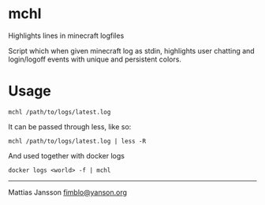 mchl
==
Highlights lines in minecraft logfiles

Script which when given minecraft log as stdin, highlights user
chatting and login/logoff events with unique and persistent colors.


Usage
==

	mchl /path/to/logs/latest.log

It can be passed through less, like so:

	mchl /path/to/logs/latest.log | less -R

And used together with docker logs

	docker logs <world> -f | mchl

--------------------------------------------------
Mattias Jansson <fimblo@yanson.org>


